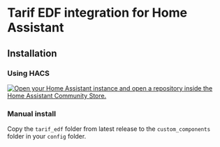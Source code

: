 # Tarif EDF integration for Home Assistant

## Installation

### Using HACS

[![Open your Home Assistant instance and open a repository inside the Home Assistant Community Store.](https://my.home-assistant.io/badges/hacs_repository.svg)](https://my.home-assistant.io/redirect/hacs_repository/?owner=delphiki&repository=hass-tarif-edf&category=integration)

### Manual install

Copy the `tarif_edf` folder from latest release to the `custom_components` folder in your `config` folder.
